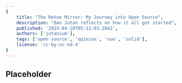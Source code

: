 ```yaml
---
{
	title: "The ReVue Mirror: My Journey into Open Source",
	description: "Dan Jutan reflects on how it all got started",
	published: '2023-04-10T05:12:03.284Z',
	authors: ['jutanium'],
	tags: ['open source', 'opinion', 'vue', 'solid'],
	license: 'cc-by-nc-nd-4'
}
---
```

## Placeholder
